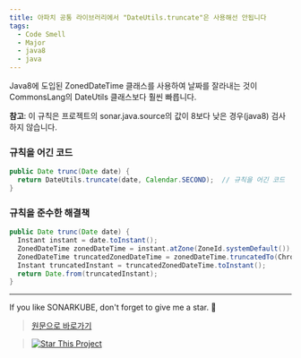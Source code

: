 ```yaml
---
title: 아파치 공통 라이브러리에서 "DateUtils.truncate"은 사용해선 안됩니다
tags:
  - Code Smell
  - Major
  - java8
  - java
---
```


Java8에 도입된 ZonedDateTime 클래스를 사용하여 날짜를 잘라내는 것이 CommonsLang의 DateUtils 클래스보다 훨씬 빠릅니다.

**참고**: 이 규칙은 프로젝트의 sonar.java.source의 값이 8보다 낮은 경우(java8) 검사하지 않습니다.

### 규칙을 어긴 코드

```java
public Date trunc(Date date) {
  return DateUtils.truncate(date, Calendar.SECOND);  // 규칙을 어긴 코드
}
```

### 규칙을 준수한 해결책

```java
public Date trunc(Date date) {
  Instant instant = date.toInstant();
  ZonedDateTime zonedDateTime = instant.atZone(ZoneId.systemDefault());
  ZonedDateTime truncatedZonedDateTime = zonedDateTime.truncatedTo(ChronoUnit.SECONDS);
  Instant truncatedInstant = truncatedZonedDateTime.toInstant();
  return Date.from(truncatedInstant);
}
```

---

If you like SONARKUBE, don't forget to give me a star. :star2:

> [원문으로 바로가기](https://rules.sonarsource.com/java/tag/java8/RSPEC-2718)

> [![Star This Project](https://img.shields.io/github/stars/kantabile/sonarkube.svg?label=Stars&style=social)](https://github.com/kantabile/sonarkube)
